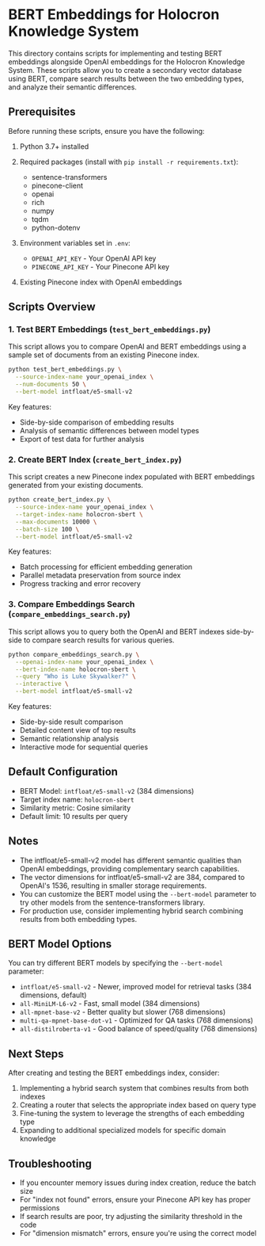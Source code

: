# BERT Embeddings for Holocron Knowledge System

This directory contains scripts for implementing and testing BERT embeddings alongside OpenAI embeddings for the Holocron Knowledge System. These scripts allow you to create a secondary vector database using BERT, compare search results between the two embedding types, and analyze their semantic differences.

## Prerequisites

Before running these scripts, ensure you have the following:

1. Python 3.7+ installed
2. Required packages (install with `pip install -r requirements.txt`):
   - sentence-transformers
   - pinecone-client
   - openai
   - rich
   - numpy
   - tqdm
   - python-dotenv

3. Environment variables set in `.env`:
   - `OPENAI_API_KEY` - Your OpenAI API key
   - `PINECONE_API_KEY` - Your Pinecone API key

4. Existing Pinecone index with OpenAI embeddings

## Scripts Overview

### 1. Test BERT Embeddings (`test_bert_embeddings.py`)

This script allows you to compare OpenAI and BERT embeddings using a sample set of documents from an existing Pinecone index.

```bash
python test_bert_embeddings.py \
  --source-index-name your_openai_index \
  --num-documents 50 \
  --bert-model intfloat/e5-small-v2
```

Key features:
- Side-by-side comparison of embedding results
- Analysis of semantic differences between model types
- Export of test data for further analysis

### 2. Create BERT Index (`create_bert_index.py`)

This script creates a new Pinecone index populated with BERT embeddings generated from your existing documents.

```bash
python create_bert_index.py \
  --source-index-name your_openai_index \
  --target-index-name holocron-sbert \
  --max-documents 10000 \
  --batch-size 100 \
  --bert-model intfloat/e5-small-v2
```

Key features:
- Batch processing for efficient embedding generation
- Parallel metadata preservation from source index
- Progress tracking and error recovery

### 3. Compare Embeddings Search (`compare_embeddings_search.py`)

This script allows you to query both the OpenAI and BERT indexes side-by-side to compare search results for various queries.

```bash
python compare_embeddings_search.py \
  --openai-index-name your_openai_index \
  --bert-index-name holocron-sbert \
  --query "Who is Luke Skywalker?" \
  --interactive \
  --bert-model intfloat/e5-small-v2
```

Key features:
- Side-by-side result comparison
- Detailed content view of top results
- Semantic relationship analysis
- Interactive mode for sequential queries

## Default Configuration

- BERT Model: `intfloat/e5-small-v2` (384 dimensions)
- Target index name: `holocron-sbert`
- Similarity metric: Cosine similarity
- Default limit: 10 results per query

## Notes

- The intfloat/e5-small-v2 model has different semantic qualities than OpenAI embeddings, providing complementary search capabilities.
- The vector dimensions for intfloat/e5-small-v2 are 384, compared to OpenAI's 1536, resulting in smaller storage requirements.
- You can customize the BERT model using the `--bert-model` parameter to try other models from the sentence-transformers library.
- For production use, consider implementing hybrid search combining results from both embedding types.

## BERT Model Options

You can try different BERT models by specifying the `--bert-model` parameter:

- `intfloat/e5-small-v2` - Newer, improved model for retrieval tasks (384 dimensions, default)
- `all-MiniLM-L6-v2` - Fast, small model (384 dimensions)
- `all-mpnet-base-v2` - Better quality but slower (768 dimensions)
- `multi-qa-mpnet-base-dot-v1` - Optimized for QA tasks (768 dimensions)
- `all-distilroberta-v1` - Good balance of speed/quality (768 dimensions)

## Next Steps

After creating and testing the BERT embeddings index, consider:

1. Implementing a hybrid search system that combines results from both indexes
2. Creating a router that selects the appropriate index based on query type
3. Fine-tuning the system to leverage the strengths of each embedding type
4. Expanding to additional specialized models for specific domain knowledge

## Troubleshooting

- If you encounter memory issues during index creation, reduce the batch size
- For "index not found" errors, ensure your Pinecone API key has proper permissions
- If search results are poor, try adjusting the similarity threshold in the code
- For "dimension mismatch" errors, ensure you're using the correct model 